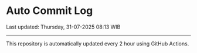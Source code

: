 # Auto Commit Log

Last updated: Thursday, 31-07-2025 08:13 WIB

---

This repository is automatically updated every 2 hour using GitHub Actions.
